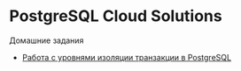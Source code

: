 #  PostgreSQL Cloud Solutions 

Домашние задания
- [Работа с уровнями изоляции транзакции в PostgreSQL](homework/01/)

